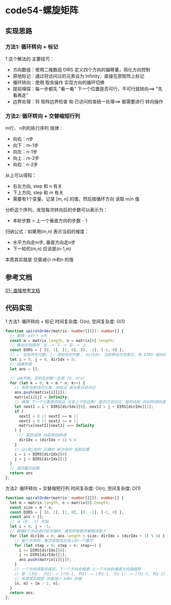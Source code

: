 # code54-螺旋矩阵


## 实现思路

### 方法1: 循环转向 + 标记

1 这个解法的 主要技巧：
  - 方向数组：使用二维数组 DIRS 定义四个方向的偏移量，简化方向控制
  - 原地标记：通过将访问过的元素设为 Infinity，直接在原矩阵上标记
  - 循环转向：使用 取余操作 实现方向的循环切换
  - 提前嗅探：每一步都先 "看一看" 下一个位置是否可行，不可行就转向==> "先看再走"
  - 边界处理：将 矩阵边界检查 和 已访问检查统一处理==> 都需要进行 转向操作



### 方法2: 循环转向 + 交替缩短行列 

m行， n列的执行序列 规律：
  - 向右：n步
  - 向下：m-1步
  - 向左：n-1步
  - 向上：m-2步
  - 向右：n-2步

从上可以得知：
  - 右左方向, step 和 n 有关
  - 下上方向, step 和 m 有关
  - 需要有1个变量，记录 [m, n] 的值，然后按循环方向 读取 m/n 值


分析这个序列，发现每次转向后的步数可以表示为：
  - 本轮步数 = 上一个垂直方向的步数 - 1

归纳公式：如果用(m,n) 表示当前的维度：
  - 水平方向走m步, 垂直方向走n步
  - 下一轮的(m,n) 应该是(n-1,m)

本质其实就是 交替减小 m和n 的值


## 参考文档

[01- 直接参考文档](https://leetcode.cn/problems/spiral-matrix/solutions/2966229/liang-chong-fang-fa-jian-ji-gao-xiao-pyt-4wzk/)


## 代码实现

1 方法1: 循环转向 + 标记   时间复杂度: O(n);  空间复杂度: O(1)

```ts
function spiralOrder(matrix: number[][]): number[] {
  // 矩阵：m行 * n列
  const m = matrix.length, n = matrix[0].length;
  // 移动方向顺序：右--> 下--> 左--> 上
  const DIRS = [ [0, 1], [1, 0], [0, -1], [-1, 0] ];
  // i：当前所在行数; j: 当前所在列数； dirIdx: 当前移动方向索引，和 DIRS 相对应
  let i = 0, j = 0, dirIdx = 0;
  // 结果列表
  let ans = [];

  // 从0开始，走的总步数一定是 [0, m*n)
  for (let k = 0; k < m * n; k++) {
    // 保存当前访问元素，并标记 该元素已访问过
    ans.push(matrix[i][j]);
    matrix[i][j] = Infinity;
    // 嗅探 下一个元素是否到达 左右上下的边界/ 是否已访问过，是的话则 向右转向90度
    let nextI = i + DIRS[dirIdx][0], nextJ = j + DIRS[dirIdx][1];
    if (
      nextI < 0 || nextI >= m ||
      nextJ < 0 || nextJ >= n ||
      matrix[nextI][nextJ] === Infinity
    ) {
      // 是的话则 向右转向90度
      dirIdx = (dirIdx + 1) % 4
    }
    // 让i和j指向 正确的 新方向的 起始位置
    i = i + DIRS[dirIdx][0]
    j = j + DIRS[dirIdx][1]
  }
  // 返回最后结果
  return ans
};
```


方法2: 循环转向 + 交替缩短行列   时间复杂度: O(n);  空间复杂度: O(1)

```ts
function spiralOrder(matrix: number[][]): number[] {
  let m = matrix.length, n = matrix[0].length;
  const size = m * n;
  const DIRS = [ [0, 1], [1, 0], [0, -1], [-1, 0] ];
  const ans = [];
  // 从 (0, -1) 开始
  let i = 0, j = -1;
  // 根据4个方向进行轮次循环，直到所有数字都被读取了
  for (let dirIdx = 0; ans.length < size; dirIdx = (dirIdx + 1) % 4) {
    // 每个方向内，每次读取该方向上的一个数字
    for (let step = 0; step < n; step++) {
      i += DIRS[dirIdx][0];
      j += DIRS[dirIdx][1];
      ans.push(matrix[i][j]);
    }
    // 一个方向读取完成后，下一个方向会根据 上一个方向的垂直方向值缩短
    // 即：[列1， 行1]--> [行1-1, 列1]--> [列1-1, 行1-1]--> [行1-2, 列1-1]...
    // 本质其实就是 交替减小 m和n 的值
    [n, m] = [m - 1, n];
  }
  return ans;
};

```